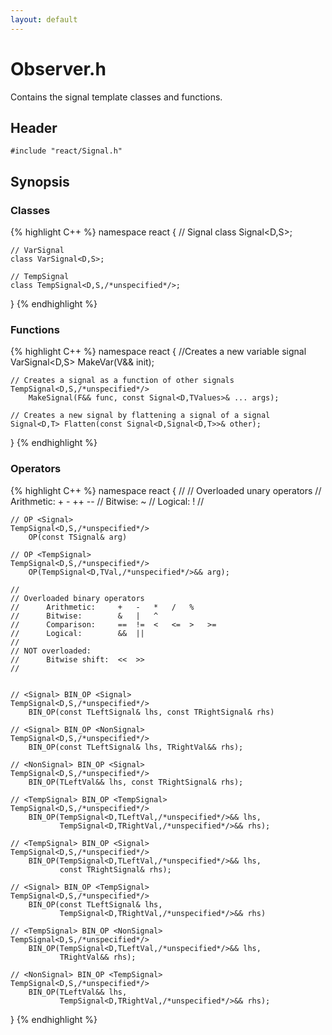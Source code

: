 ```yaml
---
layout: default
---
```

# Observer.h
Contains the signal template classes and functions.

## Header
`#include "react/Signal.h"`

## Synopsis

### Classes
{% highlight C++ %}
namespace react
{
    // Signal
    class Signal<D,S>;

    // VarSignal
    class VarSignal<D,S>;

    // TempSignal
    class TempSignal<D,S,/*unspecified*/>;
}
{% endhighlight %}

### Functions
{% highlight C++ %}
namespace react
{
    //Creates a new variable signal
    VarSignal<D,S> MakeVar(V&& init);

    // Creates a signal as a function of other signals
    TempSignal<D,S,/*unspecified*/>
        MakeSignal(F&& func, const Signal<D,TValues>& ... args);

    // Creates a new signal by flattening a signal of a signal
    Signal<D,T> Flatten(const Signal<D,Signal<D,T>>& other);
} 
{% endhighlight %}

### Operators
{% highlight C++ %}
namespace react
{
    //
    // Overloaded unary operators
    //      Arithmetic:     +   -   ++  --
    //      Bitwise:        ~
    //      Logical:        !
    //

    // OP <Signal>
    TempSignal<D,S,/*unspecified*/>
        OP(const TSignal& arg)

    // OP <TempSignal>
    TempSignal<D,S,/*unspecified*/>
        OP(TempSignal<D,TVal,/*unspecified*/>&& arg);

    //
    // Overloaded binary operators
    //      Arithmetic:     +   -   *   /   %
    //      Bitwise:        &   |   ^
    //      Comparison:     ==  !=  <   <=  >   >=
    //      Logical:        &&  ||
    //
    // NOT overloaded:
    //      Bitwise shift:  <<  >>
    //


    // <Signal> BIN_OP <Signal>
    TempSignal<D,S,/*unspecified*/>
        BIN_OP(const TLeftSignal& lhs, const TRightSignal& rhs)

    // <Signal> BIN_OP <NonSignal>
    TempSignal<D,S,/*unspecified*/>
        BIN_OP(const TLeftSignal& lhs, TRightVal&& rhs);

    // <NonSignal> BIN_OP <Signal>
    TempSignal<D,S,/*unspecified*/>
        BIN_OP(TLeftVal&& lhs, const TRightSignal& rhs);

    // <TempSignal> BIN_OP <TempSignal>
    TempSignal<D,S,/*unspecified*/>
        BIN_OP(TempSignal<D,TLeftVal,/*unspecified*/>&& lhs,
               TempSignal<D,TRightVal,/*unspecified*/>&& rhs);

    // <TempSignal> BIN_OP <Signal>
    TempSignal<D,S,/*unspecified*/>
        BIN_OP(TempSignal<D,TLeftVal,/*unspecified*/>&& lhs,
               const TRightSignal& rhs);

    // <Signal> BIN_OP <TempSignal>
    TempSignal<D,S,/*unspecified*/>
        BIN_OP(const TLeftSignal& lhs,
               TempSignal<D,TRightVal,/*unspecified*/>&& rhs)

    // <TempSignal> BIN_OP <NonSignal>
    TempSignal<D,S,/*unspecified*/>
        BIN_OP(TempSignal<D,TLeftVal,/*unspecified*/>&& lhs,
               TRightVal&& rhs);

    // <NonSignal> BIN_OP <TempSignal>
    TempSignal<D,S,/*unspecified*/>
        BIN_OP(TLeftVal&& lhs,
               TempSignal<D,TRightVal,/*unspecified*/>&& rhs);
}
{% endhighlight %}